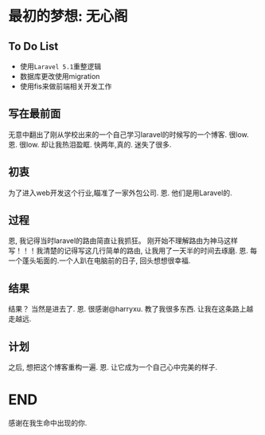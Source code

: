 # 最初的梦想: 无心阁


## To Do  List

- 使用``Laravel 5.1``重整逻辑
- 数据库更改使用migration
- 使用fis来做前端相关开发工作


## 写在最前面

无意中翻出了刚从学校出来的一个自己学习laravel的时候写的一个博客.  很low. 恩. 很low. 却让我热泪盈眶. 快两年,真的. 迷失了很多.

## 初衷

为了进入web开发这个行业,瞄准了一家外包公司.  恩. 他们是用Laravel的.

## 过程

恩, 我记得当时laravel的路由简直让我抓狂。 刚开始不理解路由为神马这样写！！！我清楚的记得写这几行简单的路由, 让我用了一天半的时间去琢磨. 恩. 每一个蓬头垢面的.一个人趴在电脑前的日子, 回头想想很幸福.

## 结果

结果？  当然是进去了. 恩. 很感谢@harryxu.  教了我很多东西. 让我在这条路上越走越远.

## 计划

之后, 想把这个博客重构一遍. 恩. 让它成为一个自己心中完美的样子.


# END

感谢在我生命中出现的你.
